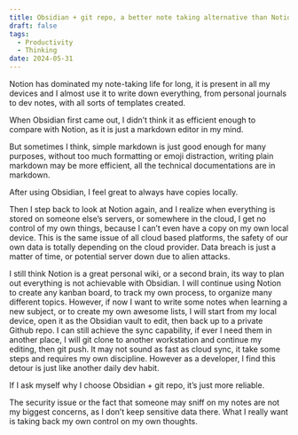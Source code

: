 ```yaml
---
title: Obsidian + git repo, a better note taking alternative than Notion
draft: false
tags:
  - Productivity
  - Thinking
date: 2024-05-31
---
```

Notion has dominated my note-taking life for long, it is present in all my devices and I almost use it to write down everything, from personal journals to dev notes, with all sorts of templates created.

When Obsidian first came out, I didn’t think it as efficient enough to compare with Notion, as it is just a markdown editor in my mind.

But sometimes I think, simple markdown is just good enough for many purposes, without too much formatting or emoji distraction, writing plain markdown may be more efficient, all the technical documentations are in markdown.

After using Obsidian, I feel great to always have copies locally.

Then I step back to look at Notion again, and I realize when everything is stored on someone else’s servers, or somewhere in the cloud, I get no control of my own things, because I can’t even have a copy on my own local device. This is the same issue of all cloud based platforms, the safety of our own data is totally depending on the cloud provider. Data breach is just a matter of time, or potential server down due to alien attacks.

I still think Notion is a great personal wiki, or a second brain, its way to plan out everything is not achievable with Obsidian. I will continue using Notion to create any kanban board, to track my own process, to organize many different topics. However, if now I want to write some notes when learning a new subject, or to create my own awesome lists, I will start from my local device, open it as the Obsidian vault to edit, then back up to a private Github repo. I can still achieve the sync capability, if ever I need them in another place, I will git clone to another workstation and continue my editing, then git push. It may not sound as fast as cloud sync, it take some steps and requires my own discipline. However as a developer, I find this detour is just like another daily dev habit.

If I ask myself why I choose Obsidian + git repo, it’s just more reliable.

The security issue or the fact that someone may sniff on my notes are not my biggest concerns, as I don’t keep sensitive data there. What I really want is taking back my own control on my own thoughts.